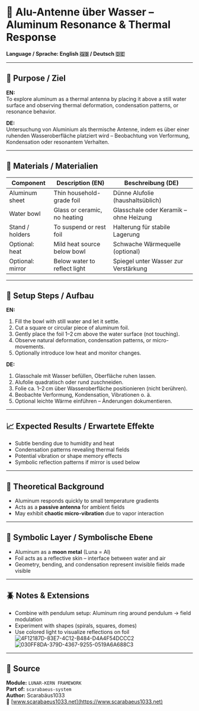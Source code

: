 # 🧪 Alu-Antenne über Wasser – Aluminum Resonance & Thermal Response

**Language / Sprache: English 🇬🇧 / Deutsch 🇩🇪**

---

## 🎯 Purpose / Ziel

**EN:**  
To explore aluminum as a thermal antenna by placing it above a still water surface and observing thermal deformation, condensation patterns, or resonance behavior.

**DE:**  
Untersuchung von Aluminium als thermische Antenne, indem es über einer ruhenden Wasseroberfläche platziert wird – Beobachtung von Verformung, Kondensation oder resonantem Verhalten.

---

## 🔧 Materials / Materialien

| Component        | Description (EN)                | Beschreibung (DE)                |
|------------------|----------------------------------|----------------------------------|
| Aluminum sheet   | Thin household-grade foil        | Dünne Alufolie (haushaltsüblich)  
| Water bowl       | Glass or ceramic, no heating     | Glasschale oder Keramik – ohne Heizung  
| Stand / holders  | To suspend or rest foil          | Halterung für stabile Lagerung  
| Optional: heat   | Mild heat source below bowl      | Schwache Wärmequelle (optional)  
| Optional: mirror | Below water to reflect light     | Spiegel unter Wasser zur Verstärkung  

---

## 🔬 Setup Steps / Aufbau

**EN:**

1. Fill the bowl with still water and let it settle.
2. Cut a square or circular piece of aluminum foil.
3. Gently place the foil 1–2 cm above the water surface (not touching).
4. Observe natural deformation, condensation patterns, or micro-movements.
5. Optionally introduce low heat and monitor changes.

**DE:**

1. Glasschale mit Wasser befüllen, Oberfläche ruhen lassen.
2. Alufolie quadratisch oder rund zuschneiden.
3. Folie ca. 1–2 cm über Wasseroberfläche positionieren (nicht berühren).
4. Beobachte Verformung, Kondensation, Vibrationen o. ä.
5. Optional leichte Wärme einführen – Änderungen dokumentieren.

---

## 📈 Expected Results / Erwartete Effekte

- Subtle bending due to humidity and heat
- Condensation patterns revealing thermal fields
- Potential vibration or shape memory effects
- Symbolic reflection patterns if mirror is used below

---

## 🧠 Theoretical Background

- Aluminum responds quickly to small temperature gradients  
- Acts as a **passive antenna** for ambient fields  
- May exhibit **chaotic micro-vibration** due to vapor interaction

---

## 📐 Symbolic Layer / Symbolische Ebene

- Aluminum as a **moon metal** (Luna = Al)  
- Foil acts as a reflective skin – interface between water and air  
- Geometry, bending, and condensation represent invisible fields made visible

---

## 🪲 Notes & Extensions

- Combine with pendulum setup: Aluminum ring around pendulum → field modulation  
- Experiment with shapes (spirals, squares, domes)  
- Use colored light to visualize reflections on foil
![4F12187D-83E7-4C12-B484-D4A4F54DCCC2](https://github.com/user-attachments/assets/20330a12-9674-4ad6-b2f6-1e97fbd22d9b)
![030FF8DA-379D-4367-9255-0519A6A688C3](https://github.com/user-attachments/assets/b18d40f4-58e1-4521-9c19-aaff73a150d5)


---

## 📁 Source

**Module:** `LUNAR-KERN FRAMEWORK`  
**Part of:** `scarabaeus-system`  
**Author:** Scarabäus1033  
🔗 [www.scarabaeus1033.net](https://www.scarabaeus1033.net)
